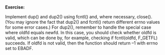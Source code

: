 **Exercise:**

Implement dup() and dup2() using fcntl() and, where necessary, close(). (You may ignore the fact that dup2() and fcntl() return different errno values for some error cases.) For dup2(), remember to handle the special case where oldfd equals newfd. In this case, you should check whether oldfd is valid, which can be done by, for example, checking if fcntl(oldfd, F_GETFL) succeeds. If oldfd is not valid, then the function should return –1 with errno set to EBADF.
